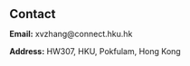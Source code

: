 <h1 id="contact"></h1>

<h2 style="margin: 30px 0px 10px;">Contact</h2>

<p><strong>Email:</strong> xvzhang@connect.hku.hk </p>

<p><strong>Address:</strong> HW307, HKU, Pokfulam, Hong Kong </p>

